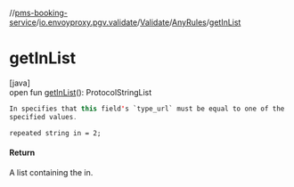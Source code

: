//[pms-booking-service](../../../../index.md)/[io.envoyproxy.pgv.validate](../../index.md)/[Validate](../index.md)/[AnyRules](index.md)/[getInList](get-in-list.md)

# getInList

[java]\
open fun [getInList](get-in-list.md)(): ProtocolStringList

```kotlin
In specifies that this field's `type_url` must be equal to one of the
specified values.

```
`repeated string in = 2;`

#### Return

A list containing the in.